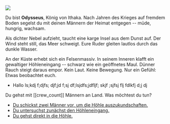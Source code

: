 <!-- Insel -- Start -->

<img src="images/odysseus.jpg">

Du bist **Odysseus**, König von Ithaka. Nach Jahren des Krieges auf fremdem Boden segelst du mit deinen Männern der Heimat entgegen -- müde, hungrig, wachsam.

Als dichter Nebel aufzieht, taucht eine karge Insel aus dem Dunst auf. Der Wind steht still, das Meer schweigt. Eure Ruder gleiten lautlos durch das dunkle Wasser.

An der Küste erhebt sich ein Felsenmassiv. In seinem Inneren klafft ein gewaltiger Höhleneingang -- schwarz wie ein geöffnetes Maul. Dünner Rauch steigt daraus empor. Kein Laut. Keine Bewegung. Nur ein Gefühl: Etwas beobachtet euch.

- Hallo ls;kdj f;djfs; djf;jd f;sj df;lsjdfs;jdfljf; skjf ;sjfsj flj fdlkfj d;j dj 

<script>
    crew_count = 12;
    polyphem_drunk = false;
</script>

Du gehst mit [[crew_count]] Männern an Land. Was möchtest du tun?

- [Du schickst zwei Männer vor, um die Höhle auszukundschaften.](3)
- [Du untersuchst zunächst den Höhleneingang.](2)
- [Du gehst direkt in die Höhle.](4)
